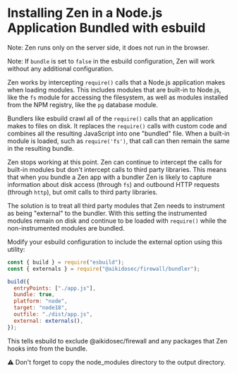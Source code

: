 # Installing Zen in a Node.js Application Bundled with esbuild

Note: Zen runs only on the server side, it does not run in the browser.

Note: If `bundle` is set to `false` in the esbuild configuration, Zen will work without any additional configuration.

Zen works by intercepting `require()` calls that a Node.js application makes when loading modules. This includes modules that are built-in to Node.js, like the `fs` module for accessing the filesystem, as well as modules installed from the NPM registry, like the `pg` database module.

Bundlers like esbuild crawl all of the `require()` calls that an application makes to files on disk. It replaces the `require()` calls with custom code and combines all the resulting JavaScript into one "bundled" file. When a built-in module is loaded, such as `require('fs')`, that call can then remain the same in the resulting bundle.

Zen stops working at this point. Zen can continue to intercept the calls for built-in modules but don't intercept calls to third party libraries. This means that when you bundle a Zen app with a bundler Zen is likely to capture information about disk access (through `fs`) and outbound HTTP requests (through `http`), but omit calls to third party libraries.

The solution is to treat all third party modules that Zen needs to instrument as being "external" to the bundler. With this setting the instrumented modules remain on disk and continue to be loaded with `require()` while the non-instrumented modules are bundled.

Modify your esbuild configuration to include the external option using this utility:

```js
const { build } = require("esbuild");
const { externals } = require("@aikidosec/firewall/bundler");

build({
  entryPoints: ["./app.js"],
  bundle: true,
  platform: "node",
  target: "node18",
  outfile: "./dist/app.js",
  external: externals(),
});
```

This tells esbuild to exclude @aikidosec/firewall and any packages that Zen hooks into from the bundle.

⚠️ Don't forget to copy the node_modules directory to the output directory.
